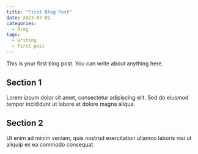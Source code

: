 ```yaml
---
title: "First Blog Post"
date: 2023-07-01
categories:
  - Blog
tags:
  - writing
  - first post
---
```


This is your first blog post. You can write about anything here.

## Section 1

Lorem ipsum dolor sit amet, consectetur adipiscing elit. Sed do eiusmod tempor incididunt ut labore et dolore magna aliqua.

## Section 2

Ut enim ad minim veniam, quis nostrud exercitation ullamco laboris nisi ut aliquip ex ea commodo consequat.